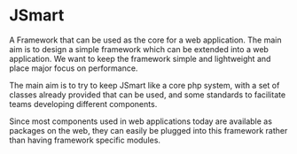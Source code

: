 JSmart
======

A Framework that can be used as the core for a web application. The main aim is to design a simple framework which can be extended into a web application. We want to keep the framework simple and lightweight and place major focus on performance. 

The main aim is to try to keep JSmart like a core php system, with a set of classes already provided that can be used, and some standards to facilitate teams developing different components.

Since most components used in web applications today are available as packages on the web, they can easily be plugged into this framework rather than having framework specific modules.
